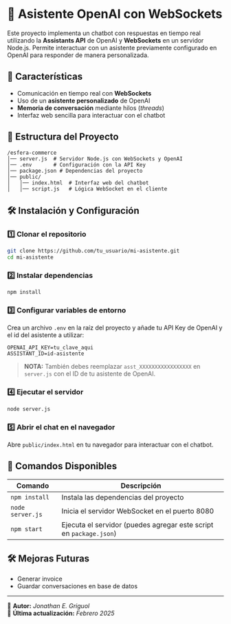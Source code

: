 # 🧠 Asistente OpenAI con WebSockets

Este proyecto implementa un chatbot con respuestas en tiempo real utilizando la **Assistants API** de OpenAI y **WebSockets** en un servidor Node.js. Permite interactuar con un asistente previamente configurado en OpenAI para responder de manera personalizada.

## 🚀 Características

- Comunicación en tiempo real con **WebSockets**
- Uso de un **asistente personalizado** de OpenAI
- **Memoria de conversación** mediante hilos (*threads*)
- Interfaz web sencilla para interactuar con el chatbot

## 📁 Estructura del Proyecto

```
/esfera-commerce
│── server.js  # Servidor Node.js con WebSockets y OpenAI
│── .env       # Configuración con la API Key
│── package.json # Dependencias del proyecto
│── public/
│   │── index.html  # Interfaz web del chatbot
│   │── script.js   # Lógica WebSocket en el cliente
```

## 🛠️ Instalación y Configuración

### 1️⃣ Clonar el repositorio

```sh
git clone https://github.com/tu_usuario/mi-asistente.git
cd mi-asistente
```

### 2️⃣ Instalar dependencias

```sh
npm install
```

### 3️⃣ Configurar variables de entorno

Crea un archivo `.env` en la raíz del proyecto y añade tu API Key de OpenAI y el id del asistente a utilizar:

```
OPENAI_API_KEY=tu_clave_aqui
ASSISTANT_ID=id-asistente
```

> **NOTA:** También debes reemplazar `asst_XXXXXXXXXXXXXXXXX` en `server.js` con el ID de tu asistente de OpenAI.

### 4️⃣ Ejecutar el servidor

```sh
node server.js
```

### 5️⃣ Abrir el chat en el navegador

Abre `public/index.html` en tu navegador para interactuar con el chatbot.

## 📜 Comandos Disponibles

| Comando          | Descripción                                                        |
| ---------------- | ------------------------------------------------------------------ |
| `npm install`    | Instala las dependencias del proyecto                              |
| `node server.js` | Inicia el servidor WebSocket en el puerto 8080                     |
| `npm start`      | Ejecuta el servidor (puedes agregar este script en `package.json`) |

## 🛠️ Mejoras Futuras

- Generar invoice
- Guardar conversaciones en base de datos

---

📌 **Autor:** *Jonathan E. Griguol*\
📅 **Última actualización:** *Febrero 2025*

